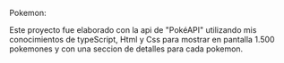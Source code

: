 Pokemon:

Este proyecto fue elaborado con la api de "PokéAPI" utilizando mis conocimientos de typeScript, Html y Css para mostrar en pantalla 1.500 pokemones
y con una seccion de detalles para cada pokemon.
